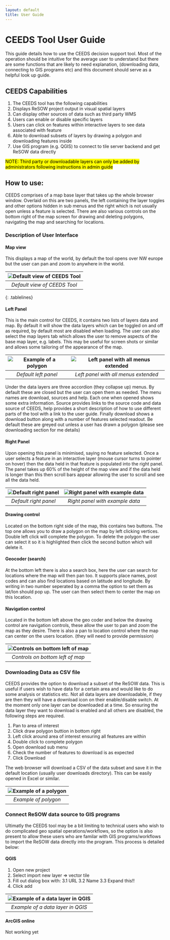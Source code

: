 ```yaml
---
layout: default
title: User Guide
---
```

<style>
.tablelines table, .tablelines td, .tablelines th {
        border: 1px solid black;
        }
</style>

# CEEDS Tool User Guide
This guide details how to use the CEEDS decision support tool. Most of the operation should be intuitive for the average user to understand but there are some functions that are likely to need explanation, (downloading data, connecting to GIS programs etc) and this document should serve as a helpful look up guide.

## CEEDS Capabilities

1. The CEEDS tool has the following capabilities
2. Displays ReSOW project output in visual spatial layers
3. Can display other sources of data such as third party WMS
4. Users can enable or disable specific layers
5. Users can click on features within interactive layers to see data associated with feature
6. Able to download subsets of layers by drawing a polygon and downloading features inside
7. Use GIS program (e.g. QGIS) to connect to tile server backend and get ReSOW data directly

<mark> NOTE: Third party or downloadable layers can only be added by administrators following instructions in admin guide <mark>

## How to use:

CEEDS comprises of a map base layer that takes up the whole browser window. Overlaid on this are two panels, the left containing the layer toggles and other options hidden in sub menus and the right which is not usually open unless a feature is selected. There are also various controls on the bottom right of the map screen for drawing and deleting polygons, navigating the map and searching for locations. 

### Description of User Interface

#### Map view

This displays a map of the world, by default the tool opens over NW europe but the user can pan and zoom to anywhere in the world. 

| ![Default view of CEEDS Tool](assets/default-map.png)| 
|:--:| 
| *Default view of CEEDS Tool* |  
{: .tablelines}

#### Left Panel

This is the main control for CEEDS, it contains two lists of layers data and map. By default it will show the data layers which can be toggled on and off as required, by default most are disabled when loading. The user can also select the map layers tab which allows the user to remove aspects of the base map layer, e.g. labels. This may be useful for screen shots or similar and allows some tailoring of the appearance of the map.
 
| ![Example of a polygon](assets/default-left.png)| ![Left panel with all menus extended](assets/extended-left.png)|  
|:--:| :--:| 
| *Default left panel* | *Left panel with all menus extended* |  
 
Under the data layers are three accordion (they collapse up) menus. By default these are closed but the user can open them as needed. The menu names are download, sources and help. Each one when opened shows some extra information. Source provides links to the source code and data source of CEEDS, help provides a short description of how to use different parts of the tool with a link to the user guide. Finally download shows a download button along with a number of features selected readout. Be default these are greyed out unless a user has drawn a polygon (please see downloading section for me details) 

#### Right Panel

Upon opening this panel is minimised, saying no feature selected. Once a user selects a feature in an interactive layer (mouse cursor turns to pointer on hover) then the data held in that feature is populated into the right panel. The panel takes up 60% of the height of the map view and if the data held is longer than this then scroll bars appear allowing the user to scroll and see all the data held. 

| ![Default right panel](assets/default-right.png) | ![Right panel with example data](assets/data-right.png) |
|:--:| :--:| 
| *Default right panel* | *Right panel with example data* |  

#### Drawing control

Located on the bottom right side of the map, this contains two buttons. The top one allows you to draw a polygon on the map by left clicking vertices. Double left click will complete the polygon. To delete the polygon the user can select it so it is highlighted then click the second button which will delete it. 

#### Geocoder (search)

At the bottom left there is also a search box, here the user can search for locations where the map will then pan too. It supports place names, post codes and can also find locations based on latitude and longitude. By writing in two number seperated by a comma the option to set them as lat/lon should pop up. The user can then select them to center the map on this location.

#### Navigation control

Located in the bottom left above the geo coder and below the drawing control are navigation controls, these allow the user to pan and zoom the map as they desire. There is also a pan to location control where the map can center on the users location. (they will need to provide permission)
  
| ![Controls on bottom left of map](assets/controls.png)| 
|:--:| 
| *Controls on bottom left of map* |  

### Downloading Data as CSV file

CEEDS provides the option to download a subset of the ReSOW data. This is useful if users wish to have data for a certain area and would like to do some analysis or statistics etc. Not all data layers are downloadable, if they are then they will have a download icon on their enable/disable switch. At the moment only one layer can be downloaded at a time. So ensuring the data layer they want to download is enabled and all others are disabled, the following steps are required.

1. Pan to area of interest
2. Click draw polygon buttion in bottom right
3. Left click around area of interest ensuring all features are within
4. Double click to complete polygon
5. Open download sub menu
6. Check the number of features to download is as expected
7. Click Download

The web browser will download a CSV of the data subset and save it in the default location (usually user downloads directory). This can be easily opened in Excel or similar. 

| ![Example of a polygon](assets/polygon.png)| 
|:--:| 
| *Example of polygon* |  

### Connect ReSOW data source to GIS programs

Ultimatly the CEEDS tool may be a bit limiting to technical users who wish to do complicated geo spatial operations/workflows, so the option is also present to allow these users who are familar with GIS programs/workflows to import the ReSOW data directly into the program. This process is detailed below:

#### QGIS

1. Open new project
2. Select import new layer => vector tile
3. Fill out dialog box with:
 3.1 URL
 3.2 Name
 3.3 Expand this!!
4. Click add

| ![Example of a data layer in QGIS](assets/example-QGIS.png)| 
|:--:| 
| *Example of a data layer in QGIS* |  

#### ArcGIS online

Not working yet
